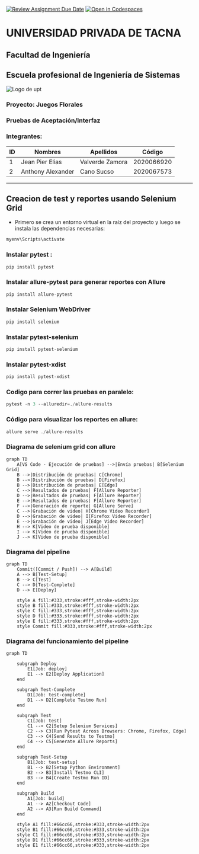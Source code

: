[![Review Assignment Due Date](https://classroom.github.com/assets/deadline-readme-button-22041afd0340ce965d47ae6ef1cefeee28c7c493a6346c4f15d667ab976d596c.svg)](https://classroom.github.com/a/vK6WBQ1t)
[![Open in Codespaces](https://classroom.github.com/assets/launch-codespace-2972f46106e565e64193e422d61a12cf1da4916b45550586e14ef0a7c637dd04.svg)](https://classroom.github.com/open-in-codespaces?assignment_repo_id=15560930)

# UNIVERSIDAD PRIVADA DE TACNA
## Facultad de Ingeniería
## Escuela profesional de Ingeniería de Sistemas
![Logo de upt](https://net.upt.edu.pe/tdv/assets/dist/img/logo_upt_2024.png)
### Proyecto: Juegos Florales
### Pruebas de Aceptación/Interfaz

### Integrantes:
| ID  | Nombres           | Apellidos           | Código      |
| --- | ----------------- | ------------------- | ----------- |
| 1   | Jean Pier Elias   | Valverde Zamora     | 2020066920  |
| 2   | Anthony Alexander | Cano Sucso          | 2020067573  |
___

## Creacion de test y reportes usando Selenium Grid
- Primero se crea un entorno virtual en la raíz del proyecto y luego se instala las dependencias necesarias:

```python
myenv\Scripts\activate
```
  
### Instalar pytest :

```python
pip install pytest
```
### Instalar allure-pytest para generar reportes con Allure
```python
pip install allure-pytest
```
### Instalar Selenium WebDriver
```python
pip install selenium
```
### Instalar pytest-selenium
```python
pip install pytest-selenium
```
### Instalar pytest-xdist

```python
pip install pytest-xdist
```
### Codigo para correr las pruebas en paralelo:
```python
pytest -n 3 --alluredir=./allure-results
```

### Código para visualizar los reportes en allure:
```powershell
allure serve ./allure-results
```
### Diagrama de selenium grid con allure
```mermaid
graph TD
    A[VS Code - Ejecución de pruebas] -->|Envía pruebas| B[Selenium Grid]
    B -->|Distribución de pruebas| C[Chrome]
    B -->|Distribución de pruebas| D[Firefox]
    B -->|Distribución de pruebas| E[Edge]
    C -->|Resultados de pruebas| F[Allure Reporter]
    D -->|Resultados de pruebas| F[Allure Reporter]
    E -->|Resultados de pruebas| F[Allure Reporter]
    F -->|Generación de reporte| G[Allure Serve]
    C -->|Grabación de video| H[Chrome Video Recorder]
    D -->|Grabación de video| I[Firefox Video Recorder]
    E -->|Grabación de video| J[Edge Video Recorder]
    H --> K[Video de prueba disponible]
    I --> K[Video de prueba disponible]
    J --> K[Video de prueba disponible]
```
### Diagrama del pipeline
```mermaid
graph TD
    Commit([Commit / Push]) --> A[Build]
    A --> B[Test-Setup]
    B --> C[Test]
    C --> D[Test-Complete]
    D --> E[Deploy]

    style A fill:#333,stroke:#fff,stroke-width:2px
    style B fill:#333,stroke:#fff,stroke-width:2px
    style C fill:#333,stroke:#fff,stroke-width:2px
    style D fill:#333,stroke:#fff,stroke-width:2px
    style E fill:#333,stroke:#fff,stroke-width:2px
    style Commit fill:#333,stroke:#fff,stroke-width:2px
```

### Diagrama del funcionamiento del pipeline
```mermaid
graph TD
 
    subgraph Deploy
        E1[Job: deploy]
        E1 --> E2[Deploy Application]
    end

    subgraph Test-Complete
        D1[Job: test-complete]
        D1 --> D2[Complete Testmo Run]
    end

    subgraph Test
        C1[Job: test]
        C1 --> C2[Setup Selenium Services]
        C2 --> C3[Run Pytest Across Browsers: Chrome, Firefox, Edge]
        C3 --> C4[Send Results to Testmo]
        C4 --> C5[Generate Allure Reports]
    end

    subgraph Test-Setup
        B1[Job: test-setup]
        B1 --> B2[Setup Python Environment]
        B2 --> B3[Install Testmo CLI]
        B3 --> B4[Create Testmo Run ID]
    end

    subgraph Build
        A1[Job: build]
        A1 --> A2[Checkout Code]
        A2 --> A3[Run Build Command]
    end

    style A1 fill:#66cc66,stroke:#333,stroke-width:2px
    style B1 fill:#66cc66,stroke:#333,stroke-width:2px
    style C1 fill:#66cc66,stroke:#333,stroke-width:2px
    style D1 fill:#66cc66,stroke:#333,stroke-width:2px
    style E1 fill:#66cc66,stroke:#333,stroke-width:2px

```

